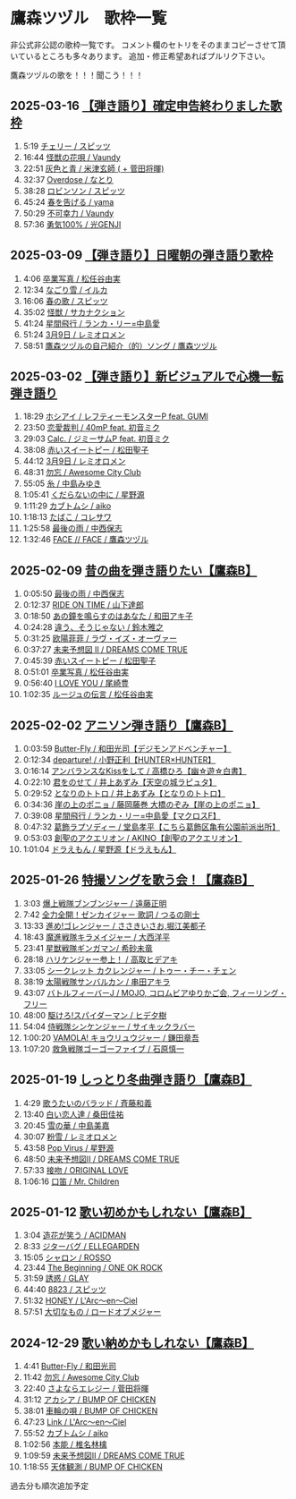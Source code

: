 # 鷹森ツヅル　歌枠一覧

非公式非公認の歌枠一覧です。
コメント欄のセトリをそのままコピーさせて頂いているところも多々あります。
追加・修正希望あればプルリク下さい。

鷹森ツヅルの歌を！！！聞こう！！！

## 2025-03-16 [【弾き語り】確定申告終わりました歌枠](https://www.youtube.com/watch?v=uUTYwl_U9RY)

1. 5:19 [チェリー / スピッツ](https://www.youtube.com/watch?v=uUTYwl_U9RY&t=319s)
1. 16:44 [怪獣の花唄 / Vaundy](https://www.youtube.com/watch?v=uUTYwl_U9RY&t=1004s)
1. 22:51 [灰色と青 / 米津玄師 ( + 菅田将暉) ](https://www.youtube.com/watch?v=uUTYwl_U9RY&t=1371s)
1. 32:37 [Overdose / なとり](https://www.youtube.com/watch?v=uUTYwl_U9RY&t=1957s)
1. 38:28 [ロビンソン / スピッツ](https://www.youtube.com/watch?v=uUTYwl_U9RY&t=2308s)
1. 45:24 [春を告げる / yama](https://www.youtube.com/watch?v=uUTYwl_U9RY&t=2724s)
1. 50:29 [不可幸力 / Vaundy](https://www.youtube.com/watch?v=uUTYwl_U9RY&t=3029s)
1. 57:36 [勇気100% / 光GENJI](https://www.youtube.com/watch?v=uUTYwl_U9RY&t=3456s)

## 2025-03-09 [【弾き語り】日曜朝の弾き語り歌枠](https://www.youtube.com/watch?v=1MUkTuP2lrw)

1. 4:06 [卒業写真 / 松任谷由実](https://www.youtube.com/watch?v=1MUkTuP2lrw&t=246s)
1. 12:34 [なごり雪 / イルカ](https://www.youtube.com/watch?v=1MUkTuP2lrw&t=754s)
1. 16:06 [春の歌 / スピッツ](https://www.youtube.com/watch?v=1MUkTuP2lrw&t=966s)
1. 35:02 [怪獣 / サカナクション](https://www.youtube.com/watch?v=1MUkTuP2lrw&t=2102s)
1. 41:24 [星間飛行 / ランカ・リー=中島愛](https://www.youtube.com/watch?v=1MUkTuP2lrw&t=2484s)
1. 51:24 [3月9日 / レミオロメン](https://www.youtube.com/watch?v=1MUkTuP2lrw&t=3084s)
1. 58:51 [鷹森ツヅルの自己紹介（的）ソング / 鷹森ツヅル](https://www.youtube.com/watch?v=1MUkTuP2lrw&t=3531s)

## 2025-03-02 [【弾き語り】新ビジュアルで心機一転弾き語り](https://www.youtube.com/watch?v=8fUcReAirKI)

1. 18:29 [ホシアイ / レフティーモンスターP feat. GUMI](https://www.youtube.com/watch?v=8fUcReAirKI&t=1109s)
1. 23:50 [恋愛裁判 / 40mP feat. 初音ミク](https://www.youtube.com/watch?v=8fUcReAirKI&t=1430s)
1. 29:03 [Calc. / ジミーサムP feat. 初音ミク](https://www.youtube.com/watch?v=8fUcReAirKI&t=1743s)
1. 38:08 [赤いスイートピー / 松田聖子](https://www.youtube.com/watch?v=8fUcReAirKI&t=2288s)
1. 44:12 [3月9日 / レミオロメン](https://www.youtube.com/watch?v=8fUcReAirKI&t=2652s)
1. 48:31 [勿忘 / Awesome City Club](https://www.youtube.com/watch?v=8fUcReAirKI&t=2911s)
1. 55:05 [糸 / 中島みゆき](https://www.youtube.com/watch?v=8fUcReAirKI&t=3305s)
1. 1:05:41 [くだらないの中に / 星野源](https://www.youtube.com/watch?v=8fUcReAirKI&t=3941s)
1. 1:11:29 [カブトムシ / aiko](https://www.youtube.com/watch?v=8fUcReAirKI&t=4289s)
1. 1:18:13 [たばこ / コレサワ](https://www.youtube.com/watch?v=8fUcReAirKI&t=4693s)
1. 1:25:58 [最後の雨 / 中西保志](https://www.youtube.com/watch?v=8fUcReAirKI&t=5158s)
1. 1:32:46 [FACE // FACE / 鷹森ツヅル](https://www.youtube.com/watch?v=8fUcReAirKI&t=5566s)

## 2025-02-09 [昔の曲を弾き語りたい【鷹森B】](https://www.youtube.com/watch?v=Uvz3LF1lAgQ)

1. 0:05:50 [最後の雨 / 中西保志](https://www.youtube.com/watch?v=Uvz3LF1lAgQ&t=350s)
1. 0:12:37 [RIDE ON TIME / 山下達郎](https://www.youtube.com/watch?v=Uvz3LF1lAgQ&t=757s)
1. 0:18:50 [あの鐘を鳴らすのはあなた / 和田アキ子](https://www.youtube.com/watch?v=Uvz3LF1lAgQ&t=1130s)
1. 0:24:28 [違う、そうじゃない / 鈴木雅之](https://www.youtube.com/watch?v=Uvz3LF1lAgQ&t=1468s)
1. 0:31:25 [欧陽菲菲 / ラヴ・イズ・オーヴァー](https://www.youtube.com/watch?v=Uvz3LF1lAgQ&t=1885s)
1. 0:37:27 [未来予想図 II / DREAMS COME TRUE](https://www.youtube.com/watch?v=Uvz3LF1lAgQ&t=2247s)
1. 0:45:39 [赤いスイートピー / 松田聖子](https://www.youtube.com/watch?v=Uvz3LF1lAgQ&t=2739s)
1. 0:51:01 [卒業写真 / 松任谷由実](https://www.youtube.com/watch?v=Uvz3LF1lAgQ&t=3061s)
1. 0:56:40 [I LOVE YOU / 尾崎豊](https://www.youtube.com/watch?v=Uvz3LF1lAgQ&t=3400s)
1. 1:02:35 [ルージュの伝言 / 松任谷由実](https://www.youtube.com/watch?v=Uvz3LF1lAgQ&t=3755s)

## 2025-02-02 [アニソン弾き語り【鷹森B】](https://www.youtube.com/watch?v=Ua5A0S1uDjg)

1. 0:03:59 [Butter-Fly / 和田光司【デジモンアドベンチャー】](https://www.youtube.com/watch?v=Ua5A0S1uDjg&t=239s)
1. 0:12:34 [departure! / 小野正利【HUNTER×HUNTER】](https://www.youtube.com/watch?v=Ua5A0S1uDjg&t=754s)
1. 0:16:14 [アンバランスなKissをして / 高橋ひろ【幽☆遊☆白書】](https://www.youtube.com/watch?v=Ua5A0S1uDjg&t=974s)
1. 0:22:10 [君をのせて / 井上あずみ【天空の城ラピュタ】](https://www.youtube.com/watch?v=Ua5A0S1uDjg&t=1330s)
1. 0:29:52 [となりのトトロ / 井上あずみ【となりのトトロ】](https://www.youtube.com/watch?v=Ua5A0S1uDjg&t=1792s)
1. 0:34:36 [崖の上のポニョ / 藤岡藤巻 大橋のぞみ【崖の上のポニョ】](https://www.youtube.com/watch?v=Ua5A0S1uDjg&t=2076s)
1. 0:39:08 [星間飛行 / ランカ・リー=中島愛【マクロスF】](https://www.youtube.com/watch?v=Ua5A0S1uDjg&t=2348s)
1. 0:47:32 [葛飾ラプソディー / 堂島孝平【こちら葛飾区亀有公園前派出所】](https://www.youtube.com/watch?v=Ua5A0S1uDjg&t=2852s)
1. 0:53:03 [創聖のアクエリオン / AKINO【創聖のアクエリオン】](https://www.youtube.com/watch?v=Ua5A0S1uDjg&t=3183s)
1. 1:01:04 [ドラえもん / 星野源【ドラえもん】](https://www.youtube.com/watch?v=Ua5A0S1uDjg&t=3664s)

## 2025-01-26 [特撮ソングを歌う会！【鷹森B】](https://www.youtube.com/watch?v=YuivYZsbHXE)

1. 3:03 [爆上戦隊ブンブンジャー / 遠藤正明](https://www.youtube.com/watch?v=YuivYZsbHXE&t=183s)
1. 7:42 [全力全開！ゼンカイジャー 歌詞 / つるの剛士](https://www.youtube.com/watch?v=YuivYZsbHXE&t=462s)
1. 13:33 [進め!ゴレンジャー / ささきいさお,堀江美都子](https://www.youtube.com/watch?v=YuivYZsbHXE&t=813s)
1. 18:43 [魔進戦隊キラメイジャー / 大西洋平](https://www.youtube.com/watch?v=YuivYZsbHXE&t=1123s)
1. 23:41 [星獣戦隊ギンガマン/ 希砂未竜](https://www.youtube.com/watch?v=YuivYZsbHXE&t=1421s)
1. 28:18 [ハリケンジャー参上！ / 高取ヒデアキ](https://www.youtube.com/watch?v=YuivYZsbHXE&t=1698s)
1. 33:05 [シークレット カクレンジャー / トゥー・チー・チェン](https://www.youtube.com/watch?v=YuivYZsbHXE&t=1985s)
1. 38:19 [太陽戦隊サンバルカン / 串田アキラ](https://www.youtube.com/watch?v=YuivYZsbHXE&t=2299s)
1. 43:07 [バトルフィーバーJ / MOJO, コロムビアゆりかご会, フィーリング・フリー](https://www.youtube.com/watch?v=YuivYZsbHXE&t=2587s)
1. 48:00 [駆けろ!スパイダーマン / ヒデ夕樹](https://www.youtube.com/watch?v=YuivYZsbHXE&t=2880s)
1. 54:04 [侍戦隊シンケンジャー / サイキックラバー](https://www.youtube.com/watch?v=YuivYZsbHXE&t=3244s)
1. 1:00:20 [VAMOLA! キョウリュウジャー / 鎌田章吾 ](https://www.youtube.com/watch?v=YuivYZsbHXE&t=3620s)
1. 1:07:20 [救急戦隊ゴーゴーファイブ / 石原慎一](https://www.youtube.com/watch?v=YuivYZsbHXE&t=4040s)

## 2025-01-19 [しっとり冬曲弾き語り【鷹森B】](https://www.youtube.com/watch?v=6Vq621Cz5yA)

1. 4:29 [歌うたいのバラッド / 斉藤和義](https://www.youtube.com/watch?v=6Vq621Cz5yA&t=269s)
1. 13:40 [白い恋人達 / 桑田佳祐](https://www.youtube.com/watch?v=6Vq621Cz5yA&t=820s)
1. 20:45 [雪の華 / 中島美嘉](https://www.youtube.com/watch?v=6Vq621Cz5yA&t=1245s)
1. 30:07 [粉雪 / レミオロメン](https://www.youtube.com/watch?v=6Vq621Cz5yA&t=1807s)
1. 43:58 [Pop Virus / 星野源](https://www.youtube.com/watch?v=6Vq621Cz5yA&t=2638s)
1. 48:50 [未来予想図II / DREAMS COME TRUE](https://www.youtube.com/watch?v=6Vq621Cz5yA&t=2930s)
1. 57:33 [接吻 / ORIGINAL LOVE](https://www.youtube.com/watch?v=6Vq621Cz5yA&t=3453s)
1. 1:06:16 [口笛 / Mr. Children](https://www.youtube.com/watch?v=6Vq621Cz5yA&t=3976s)

## 2025-01-12 [歌い初めかもしれない【鷹森B】](https://www.youtube.com/watch?v=dguAgauC4xk)

1. 3:04 [造花が笑う / ACIDMAN](https://www.youtube.com/watch?v=dguAgauC4xk&t=184s)
1. 8:33 [ジターバグ / ELLEGARDEN](https://www.youtube.com/watch?v=dguAgauC4xk&t=513s)
1. 15:05 [シャロン / ROSSO](https://www.youtube.com/watch?v=dguAgauC4xk&t=905s)
1. 23:44 [The Beginning / ONE OK ROCK](https://www.youtube.com/watch?v=dguAgauC4xk&t=1424s)
1. 31:59 [誘惑 / GLAY](https://www.youtube.com/watch?v=dguAgauC4xk&t=1919s)
1. 44:40 [8823 / スピッツ](https://www.youtube.com/watch?v=dguAgauC4xk&t=2680s)
1. 51:32 [HONEY / L'Arc～en～Ciel](https://www.youtube.com/watch?v=dguAgauC4xk&t=3092s)
1. 57:51 [大切なもの / ロードオブメジャー](https://www.youtube.com/watch?v=dguAgauC4xk&t=3471s)

## 2024-12-29 [歌い納めかもしれない【鷹森B】](https://www.youtube.com/watch?v=7jb4iSlZk0c)

1. 4:41 [Butter-Fly / 和田光司](https://www.youtube.com/watch?v=7jb4iSlZk0c&t=281s)
1. 11:42 [勿忘 / Awesome City Club](https://www.youtube.com/watch?v=7jb4iSlZk0c&t=702s)
1. 22:40 [さよならエレジー / 菅田将暉](https://www.youtube.com/watch?v=7jb4iSlZk0c&t=1360s)
1. 31:12 [アカシア / BUMP OF CHICKEN](https://www.youtube.com/watch?v=7jb4iSlZk0c&t=1872s)
1. 38:01 [車輪の唄 / BUMP OF CHICKEN](https://www.youtube.com/watch?v=7jb4iSlZk0c&t=2281s)
1. 47:23 [Link / L'Arc～en～Ciel](https://www.youtube.com/watch?v=7jb4iSlZk0c&t=2843s)
1. 55:52 [カブトムシ / aiko](https://www.youtube.com/watch?v=7jb4iSlZk0c&t=3352s)
1. 1:02:56 [本能 / 椎名林檎](https://www.youtube.com/watch?v=7jb4iSlZk0c&t=3776s)
1. 1:09:59 [未来予想図II / DREAMS COME TRUE](https://www.youtube.com/watch?v=7jb4iSlZk0c&t=4199s)
1. 1:18:55 [天体観測 / BUMP OF CHICKEN](https://www.youtube.com/watch?v=7jb4iSlZk0c&t=4735s)

過去分も順次追加予定

